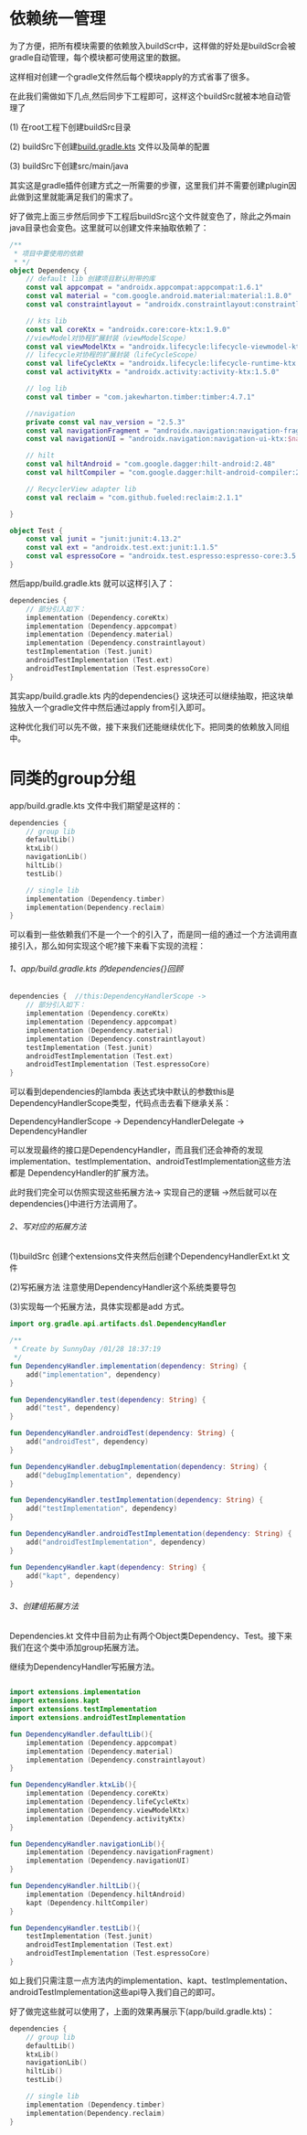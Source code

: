 # 依赖统一管理

为了方便，把所有模块需要的依赖放入buildScr中，这样做的好处是buildScr会被gradle自动管理，每个模块都可使用这里的数据。

这样相对创建一个gradle文件然后每个模块apply的方式省事了很多。

在此我们需做如下几点,然后同步下工程即可，这样这个buildSrc就被本地自动管理了

(1) 在root工程下创建buildSrc目录

(2) buildSrc下创建[build.gradle.kts](../buildSrc/build.gradle.kts) 文件以及简单的配置

(3) buildSrc下创建src/main/java

其实这是gradle插件创建方式之一所需要的步骤，这里我们并不需要创建plugin因此做到这里就能满足我们的需求了。

好了做完上面三步然后同步下工程后buildSrc这个文件就变色了，除此之外main java目录也会变色。这里就可以创建文件来抽取依赖了：

```kotlin
/**
 * 项目中要使用的依赖
 * */
object Dependency {
    // default lib 创建项目默认附带的库
    const val appcompat = "androidx.appcompat:appcompat:1.6.1"
    const val material = "com.google.android.material:material:1.8.0"
    const val constraintlayout = "androidx.constraintlayout:constraintlayout:2.1.4"

    // kts lib
    const val coreKtx = "androidx.core:core-ktx:1.9.0"
    //viewModel对协程扩展封装（viewModelScope）
    const val viewModelKtx = "androidx.lifecycle:lifecycle-viewmodel-ktx:2.2.0"
    // lifecycle对协程的扩展封装（lifeCycleScope）
    const val lifeCycleKtx = "androidx.lifecycle:lifecycle-runtime-ktx:2.2.0"
    const val activityKtx = "androidx.activity:activity-ktx:1.5.0"

    // log lib
    const val timber = "com.jakewharton.timber:timber:4.7.1"

    //navigation
    private const val nav_version = "2.5.3"
    const val navigationFragment = "androidx.navigation:navigation-fragment-ktx:$nav_version"
    const val navigationUI = "androidx.navigation:navigation-ui-ktx:$nav_version"

    // hilt
    const val hiltAndroid = "com.google.dagger:hilt-android:2.48"
    const val hiltCompiler = "com.google.dagger:hilt-android-compiler:2.48"

    // RecyclerView adapter lib
    const val reclaim = "com.github.fueled:reclaim:2.1.1"

}

object Test {
    const val junit = "junit:junit:4.13.2"
    const val ext = "androidx.test.ext:junit:1.1.5"
    const val espressoCore = "androidx.test.espresso:espresso-core:3.5.1"
}
```

然后app/build.gradle.kts 就可以这样引入了：

```kotlin
dependencies {
    // 部分引入如下：
    implementation (Dependency.coreKtx)
    implementation (Dependency.appcompat)
    implementation (Dependency.material)
    implementation (Dependency.constraintlayout)
    testImplementation (Test.junit)
    androidTestImplementation (Test.ext)
    androidTestImplementation (Test.espressoCore)
}
```

其实app/build.gradle.kts 内的dependencies{} 这块还可以继续抽取，把这块单独放入一个gradle文件中然后通过apply from引入即可。

这种优化我们可以先不做，接下来我们还能继续优化下。把同类的依赖放入同组中。

# 同类的group分组

app/build.gradle.kts 文件中我们期望是这样的：

```kotlin
dependencies {
    // group lib
    defaultLib()
    ktxLib()
    navigationLib()
    hiltLib()
    testLib()

    // single lib
    implementation (Dependency.timber)
    implementation(Dependency.reclaim)
}
```
可以看到一些依赖我们不是一个一个的引入了，而是同一组的通过一个方法调用直接引入，那么如何实现这个呢?接下来看下实现的流程：

###### 1、app/build.gradle.kts 的dependencies{}回顾

```kotlin
dependencies {  //this:DependencyHandlerScope ->
    // 部分引入如下：
    implementation (Dependency.coreKtx)
    implementation (Dependency.appcompat)
    implementation (Dependency.material)
    implementation (Dependency.constraintlayout)
    testImplementation (Test.junit)
    androidTestImplementation (Test.ext)
    androidTestImplementation (Test.espressoCore)
}
```
可以看到dependencies的lambda 表达式块中默认的参数this是DependencyHandlerScope类型，代码点击去看下继承关系：

DependencyHandlerScope -> DependencyHandlerDelegate -> DependencyHandler

可以发现最终的接口是DependencyHandler，而且我们还会神奇的发现implementation、testImplementation、androidTestImplementation这些方法都是
DependencyHandler的扩展方法。

此时我们完全可以仿照实现这些拓展方法-> 实现自己的逻辑 ->然后就可以在dependencies{}中进行方法调用了。

###### 2、写对应的拓展方法

(1)buildSrc 创建个extensions文件夹然后创建个DependencyHandlerExt.kt 文件

(2)写拓展方法 注意使用DependencyHandler这个系统类要导包

(3)实现每一个拓展方法，具体实现都是add 方式。

```kotlin
import org.gradle.api.artifacts.dsl.DependencyHandler

/**
 * Create by SunnyDay /01/28 18:37:19
 */
fun DependencyHandler.implementation(dependency: String) {
    add("implementation", dependency)
}

fun DependencyHandler.test(dependency: String) {
    add("test", dependency)
}

fun DependencyHandler.androidTest(dependency: String) {
    add("androidTest", dependency)
}

fun DependencyHandler.debugImplementation(dependency: String) {
    add("debugImplementation", dependency)
}

fun DependencyHandler.testImplementation(dependency: String) {
    add("testImplementation", dependency)
}

fun DependencyHandler.androidTestImplementation(dependency: String) {
    add("androidTestImplementation", dependency)
}

fun DependencyHandler.kapt(dependency: String) {
    add("kapt", dependency)
}
```

###### 3、创建组拓展方法

Dependencies.kt 文件中目前为止有两个Object类Dependency、Test。接下来我们在这个类中添加group拓展方法。

继续为DependencyHandler写拓展方法。

```kotlin

import extensions.implementation
import extensions.kapt
import extensions.testImplementation
import extensions.androidTestImplementation

fun DependencyHandler.defaultLib(){
    implementation (Dependency.appcompat)
    implementation (Dependency.material)
    implementation (Dependency.constraintlayout)
}

fun DependencyHandler.ktxLib(){
    implementation (Dependency.coreKtx)
    implementation (Dependency.lifeCycleKtx)
    implementation (Dependency.viewModelKtx)
    implementation (Dependency.activityKtx)
}

fun DependencyHandler.navigationLib(){
    implementation (Dependency.navigationFragment)
    implementation (Dependency.navigationUI)
}

fun DependencyHandler.hiltLib(){
    implementation (Dependency.hiltAndroid)
    kapt (Dependency.hiltCompiler)
}

fun DependencyHandler.testLib(){
    testImplementation (Test.junit)
    androidTestImplementation (Test.ext)
    androidTestImplementation (Test.espressoCore)
}
```

如上我们只需注意一点方法内的implementation、kapt、testImplementation、androidTestImplementation这些api导入我们自己的即可。

好了做完这些就可以使用了，上面的效果再展示下(app/build.gradle.kts)：

```kotlin
dependencies {
    // group lib
    defaultLib()
    ktxLib()
    navigationLib()
    hiltLib()
    testLib()

    // single lib
    implementation (Dependency.timber)
    implementation(Dependency.reclaim)
}
```
